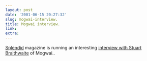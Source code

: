 ```yaml
---
layout: post
date: '2001-06-15 20:27:32'
slug: mogwai-interview.
title: Mogwai interview.
link: 
extra: 
---
```


[Splendid](http://www.splendidezine.com) magazine is running an interesting [interview with Stuart Braithwaite](http://www.splendidezine.com/features/mogwai/) of Mogwai..